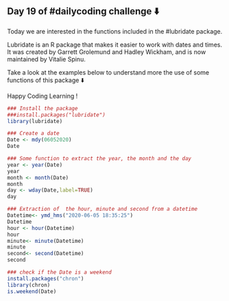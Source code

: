 ## Day 19 of #dailycoding challenge ⬇️

Today we are interested in the functions included in the #lubridate package.

Lubridate is an R package that makes it easier to work with dates and times.
It was created by Garrett Grolemund and Hadley Wickham, and is now maintained by Vitalie Spinu.

Take a look at the examples below to understand more the use of some functions of this package ⬇️

Happy Coding Learning !

``` r
### Install the package 
###install.packages("lubridate")
library(lubridate)

### Create a date
Date <- mdy(06052020) 
Date

### Some function to extract the year, the month and the day
year <- year(Date)
year
month <- month(Date)
month
day <- wday(Date,label=TRUE)
day

### Extraction of  the hour, minute and second from a datetime
Datetime<- ymd_hms("2020-06-05 18:35:25")
Datetime
hour <- hour(Datetime)
hour
minute<- minute(Datetime)
minute
second<- second(Datetime)
second

### check if the Date is a weekend
install.packages("chron")
library(chron)
is.weekend(Date)
```
